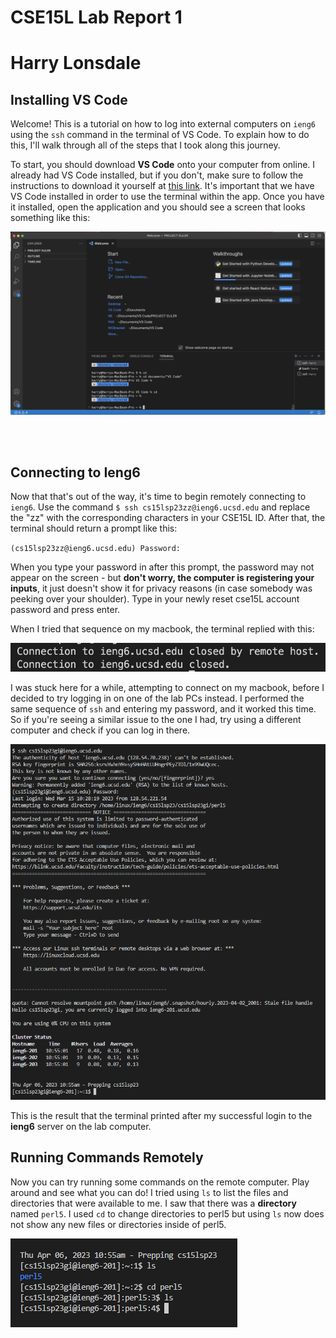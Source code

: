 # CSE15L Lab Report 1
# Harry Lonsdale

## Installing VS Code
Welcome! This is a tutorial on how to log into external computers on `ieng6` using the `ssh` command in the terminal of VS Code. To explain how to do this, I'll walk through all of the steps that I took along this journey.

To start, you should download __VS Code__ onto your computer from online. I already had VS Code installed, but if you don't, make sure to follow the instructions to download it yourself at [this link](https://code.visualstudio.com/). It's important that we have VS Code installed in order to use the terminal within the app. Once you have it installed, open the application and you should see a screen that looks something like this:

![Image](VSCode2.png)

<br/><br/>
## Connecting to Ieng6
Now that that's out of the way, it's time to begin remotely connecting to `ieng6`. Use the command `$ ssh cs15lsp23zz@ieng6.ucsd.edu` and replace the "zz" with the corresponding characters in your CSE15L ID. After that, the terminal should return a prompt like this:

`(cs15lsp23zz@ieng6.ucsd.edu) Password: `

When you type your password in after this prompt, the password may not appear on the screen - but __don't worry, the computer is registering your inputs__, it just doesn't show it for privacy reasons (in case somebody was peeking over your shoulder). Type in your newly reset cse15L account password and press enter.

When I tried that sequence on my macbook, the terminal replied with this: 

![Image](ConnectionClosed.png)

I was stuck here for a while, attempting to connect on my macbook, before I decided to try logging in on one of the lab PCs instead. I performed the same sequence of `ssh` and entering my password, and it worked this time. So if you're seeing a similar issue to the one I had, try using a different computer and check if you can log in there.

![Image](LoggedIn.png)

This is the result that the terminal printed after my successful login to the __ieng6__ server on the lab computer.


## Running Commands Remotely

Now you can try running some commands on the remote computer. Play around and see what you can do! I tried using `ls` to list the files and directories that were available to me. I saw that there was a __directory__ named `perl5`. I used `cd` to change directories to perl5 but using `ls` now does not show any new files or directories inside of perl5.

![Image](tryCommands.png)
